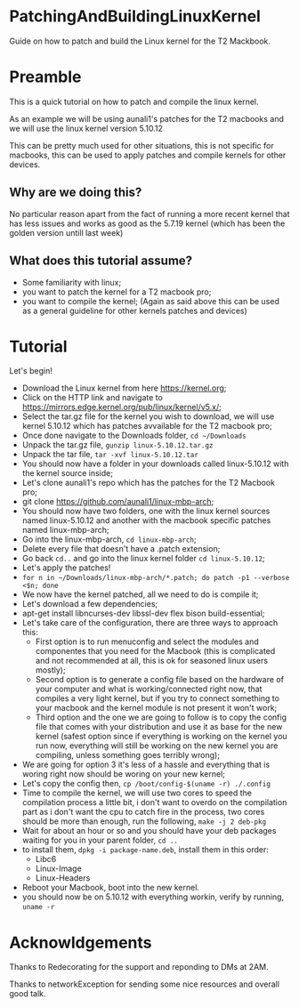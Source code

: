 # PatchingAndBuildingLinuxKernel
Guide on how to patch and build the Linux kernel for the T2 Mackbook.

# Preamble
This is a quick tutorial on how to patch and compile the linux kernel.

As an example we will be using aunali1's patches for the T2 macbooks and we will use the linux kernel version 5.10.12

This can be pretty much used for other situations, this is not specific for macbooks, this can be used to apply patches and compile kernels for other devices.

## Why are we doing this?
No particular reason apart from the fact of running a more recent kernel that has less issues and works as good as the 5.7.19 kernel (which has been the golden version untill last week)

## What does this tutorial assume?
- Some familiarity with linux;
- you want to patch the kernel for a T2 macbook pro;
- you want to compile the kernel;
(Again as said above this can be used as a general guideline for other kernels patches and devices)

# Tutorial

Let's begin!

- Download the Linux kernel from here https://kernel.org;
- Click on the HTTP link and navigate to https://mirrors.edge.kernel.org/pub/linux/kernel/v5.x/;
- Select the tar.gz file for the kernel you wish to download, we will use kernel 5.10.12 which has patches avvailable for the T2 macbook pro;
- Once done navigate to the Downloads folder, `cd ~/Downloads`
- Unpack the tar.gz file, `gunzip linux-5.10.12.tar.gz`
- Unpack the tar file, `tar -xvf linux-5.10.12.tar`
- You should now have a folder in your downloads called linux-5.10.12 with the kernel source inside;
- Let's clone aunali1's repo which has the patches for the T2 Macbook pro;
- git clone https://github.com/aunali1/linux-mbp-arch;
- You should now have two folders, one with the linux kernel sources named linux-5.10.12 and another with the macbook specific patches named linux-mbp-arch;
- Go into the linux-mbp-arch, `cd linux-mbp-arch`;
- Delete every file that doesn't have a .patch extension;
- Go back `cd..` and go into the linux kernel folder `cd linux-5.10.12`;
- Let's apply the patches!
- `for n in ~/Downloads/linux-mbp-arch/*.patch; do patch -p1 --verbose <$n; done`
- We now have the kernel patched, all we need to do is compile it;
- Let's download a few dependencies;
- apt-get install libncurses-dev libssl-dev flex bison build-essential;
- Let's take care of the configuration, there are three ways to approach this:
  - First option is to run menuconfig and select the modules and componentes that you need for the Macbook (this is complicated and not recommended at all, this is ok for seasoned linux users mostly);
  - Second option is to generate a config file based on the hardware of your computer and what is working/connected right now, that compiles a very light kernel, but if you try to connect something to your macbook and the kernel module is not present it won't work;
  - Third option and the one we are going to follow is to copy the config file that comes with your distribution and use it as base for the new kernel (safest option since if everything is working on the kernel you run now, everything will still be working on the new kernel you are compiling, unless something goes terribly wrong);
- We are going for option 3 it's less of a hassle and everything that is woring right now should be woring on your new kernel;
- Let's copy the config then, `cp /boot/config-$(uname -r) ./.config`
- Time to compile the kernel, we will use two cores to speed the compilation process a little bit, i don't want to overdo on the compilation part as i don't want the cpu to catch fire in the process, two cores should be more than enough, run the following, `make -j 2 deb-pkg`
- Wait for about an hour or so and you should have your deb packages waiting for you in your parent folder, `cd ..`
- to install them, `dpkg -i package-name.deb`, install them in this order:
  - Libc6
  - Linux-Image
  - Linux-Headers
 - Reboot your Macbook, boot into the new kernel.
 - you should now be on 5.10.12 with everything workin, verify by running, `uname -r`
 
 # Acknowldgements
 Thanks to Redecorating for the support and reponding to DMs at 2AM.
 
 Thanks to networkException for sending some nice resources and overall good talk.
